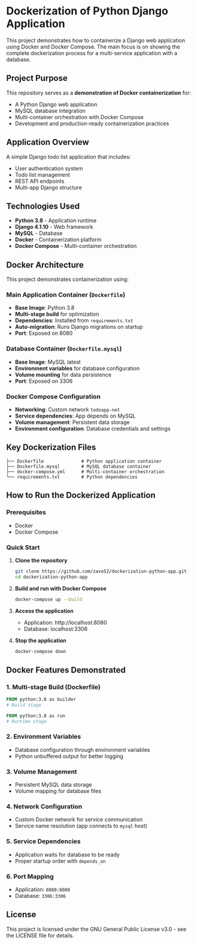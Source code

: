 # Dockerization of Python Django Application

This project demonstrates how to containerize a Django web application using Docker and Docker Compose. The main focus is on showing the complete dockerization process for a multi-service application with a database.

## Project Purpose

This repository serves as a **demonstration of Docker containerization** for:
- A Python Django web application
- MySQL database integration
- Multi-container orchestration with Docker Compose
- Development and production-ready containerization practices

## Application Overview

A simple Django todo list application that includes:
- User authentication system
- Todo list management
- REST API endpoints
- Multi-app Django structure

## Technologies Used

- **Python 3.8** - Application runtime
- **Django 4.1.10** - Web framework
- **MySQL** - Database
- **Docker** - Containerization platform
- **Docker Compose** - Multi-container orchestration

## Docker Architecture

This project demonstrates containerization using:

### Main Application Container (`Dockerfile`)
- **Base Image**: Python 3.8
- **Multi-stage build** for optimization
- **Dependencies**: Installed from `requirements.txt`
- **Auto-migration**: Runs Django migrations on startup
- **Port**: Exposed on 8080

### Database Container (`Dockerfile.mysql`)
- **Base Image**: MySQL latest
- **Environment variables** for database configuration
- **Volume mounting** for data persistence
- **Port**: Exposed on 3306

### Docker Compose Configuration
- **Networking**: Custom network `todoapp-net`
- **Service dependencies**: App depends on MySQL
- **Volume management**: Persistent data storage
- **Environment configuration**: Database credentials and settings

## Key Dockerization Files

```
├── Dockerfile              # Python application container
├── Dockerfile.mysql        # MySQL database container  
├── docker-compose.yml      # Multi-container orchestration
└── requirements.txt        # Python dependencies
```

## How to Run the Dockerized Application

### Prerequisites
- Docker
- Docker Compose

### Quick Start

1. **Clone the repository**
   ```bash
   git clone https://github.com/zave52/dockerization-python-app.git
   cd dockerization-python-app
   ```

2. **Build and run with Docker Compose**
   ```bash
   docker-compose up --build
   ```

3. **Access the application**
   - Application: http://localhost:8080
   - Database: localhost:3306

4. **Stop the application**
   ```bash
   docker-compose down
   ```

## Docker Features Demonstrated

### 1. Multi-stage Build (Dockerfile)
```dockerfile
FROM python:3.8 as builder
# Build stage

FROM python:3.8 as run  
# Runtime stage
```

### 2. Environment Variables
- Database configuration through environment variables
- Python unbuffered output for better logging

### 3. Volume Management
- Persistent MySQL data storage
- Volume mapping for database files

### 4. Network Configuration
- Custom Docker network for service communication
- Service name resolution (app connects to `mysql` host)

### 5. Service Dependencies
- Application waits for database to be ready
- Proper startup order with `depends_on`

### 6. Port Mapping
- Application: `8080:8080`
- Database: `3306:3306`

## License

This project is licensed under the GNU General Public License v3.0 - see the LICENSE file for details.
